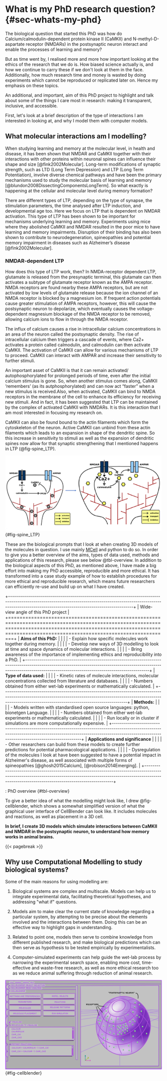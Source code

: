# What is my PhD research question? {#sec-whats-my-phd}

The biological question that started this PhD was how do Calcium/calmodulin-dependent protein kinase II (CaMKII) and N-methyl-D-aspartate receptor (NMDARs) in the postsynaptic neuron interact and enable the processes of learning and memory?

But as time went by, I realised more and more how important looking at the ethics of the research that we do is. How biased science actually is, and how we continue to carry these if we don't look at them in the face. Additionally, how much research time and money is wasted by doing experiments which cannot be reproduced or replicated later on. Hence my emphasis on these topics. 

An additional, and important, aim of this PhD project to highlight and talk about some of the things I care most in research: making it transparent, inclusive, and accessible.

First, let's look at a brief description of the type of interactions I am interested in looking at, and why I model them with computer models.

## What molecular interactions am I modelling?

When studying learning and memory at the molecular level, in health and disease, it has been shown that NMDAR and CaMKII together with their interactions with other proteins within neuronal spines can influence their shape and size [@fink2002Molecular]. Long-term modifications of synaptic strength, such as LTD (Long Term Depression) and LTP (Long Term Potentiation), involve diverse chemical pathways and have been the primary mechanisms used to study the molecular basis of learning and memory [@blundon2008DissectingComponentsLongTerm]. So what exactly is happening at the cellular and molecular level during memory formation?

There are different types of LTP, depending on the type of synapse, the stimulation parameters, the time analysed after LTP induction, and developmental age too. Here we focus on LTP that is dependent on NMDAR activation. This type of LTP has been shown to be important for mechanisms underlying learning and memory. Experiments using mice where they abolished CaMKII and NMDAR resulted in the poor mice to have learning and memory impairments. Disruption of their binding has also been shown to contribute to neurodegeneration, spineopathies and potential memory impairment in diseases such as Alzheimer’s disease [@fink2002Molecular].

### NMDAR-dependent LTP

How does this type of LTP work, then? In NMDA-receptor dependent LTP, glutamate is released from the presynaptic terminal, this glutamate can then activates a subtype of glutamate receptor known as the AMPA receptor. NMDA receptors are found nearby these AMPA receptors, but are not activated by low levels of glutamate release because the ion channel of an NMDA receptor is blocked by a magnesium ion. If frequent action potentials cause greater stimulation of AMPA receptors, however, this will cause the postsynaptic neuron to depolarize, which eventually causes the voltage-dependent magnesium blockage of the NMDA receptor to be removed, allowing calcium ions to flow in through the NMDA receptor. 

The influx of calcium causes a rise in intracellular calcium concentrations in an area of the neuron called the postsynaptic density. The rise of intracellular calcium then triggers a cascade of events, where Ca2+ activates a protein called calmodulin, and calmodulin can then activate CaMKII. The activation of CaMKII can allow for various mechanisms of LTP to proceed. CaMKII can interact with AMPAR and increase their sensitivity to further stimuli. 

An important asset of CaMKII is that it can remain activated/ autophosphorylated for prolonged periods of time, even after the initial calcium stimulus is gone. So, when another stimulus comes along, CaMKII ‘remembers’ (as its autphosphorylated) and can now act “faster” when a new stimulus is received.Also, when activated, CaMKII can bind to NMDA receptors in the membrane of the cell to enhance its efficiency for receiving new stimuli. And in fact, it has been suggested that LTP can be maintained by the complex of activated CaMKII with NMDARs. It is this interaction that I am most interested in focusing my research on.

CaMKII can also be found bound to the actin filaments which form the cytoskeleton of the neuron. Active CaMKII can unbind from these actin filaments which leads to an expansion in shape of the dendritic spine. So this increase in sensitivity to stimuli as well as the expansion of dendritic spines now allow for that synaptic strengthening that I mentioned happens in LTP (@fig-spine_LTP).

![Dendritic spine remodelling in LTP. (Figure provided by M. Stefan).](images/spine_LTP.PNG){#fig-spine_LTP}

These are the biological prompts that I look at when creating 3D models of the molecules in question. I use mainly [MCell](https://mcell.org/) and python to do so. In order to give you a better overview of the aims, types of data used, methods and applications of this research, please see below @tbl-overview. In addition to the biological aspects of this PhD, as mentioned above, I have made a big effort into making my PhD accessible, reproducible and more ethical. It has transformed into a case study example of how to establish procedures for more ethical and reproducible research, which means future researchers can efficiently re-use and build up on what I have created.

+--------------------------------------------------------------------------------------------------------------------------------------------------------------------------------------------------------------------------+
| Wide-view angle of this PhD project                                                                                                                                                                                      |
+==========================================================================================================================================================================================================================+
| **Aims of this PhD:**                                                                                                                                                                                                    |
|                                                                                                                                                                                                                          |
| -   Explain how specific molecules work together during memory.                                                                                                                                                          |
|                                                                                                                                                                                                                          |
| -   Develop new ways of 3D modelling to look at time and space dynamics of molecular interactions.                                                                                                                       |
|                                                                                                                                                                                                                          |
| -   Bring awareness of the importance of implementing ethics and reproducibility into a PhD.                                                                                                                             |
+--------------------------------------------------------------------------------------------------------------------------------------------------------------------------------------------------------------------------+
| **Type of data used:**                                                                                                                                                                                                   |
|                                                                                                                                                                                                                          |
| -   Kinetic rates of molecule interactions, molecular concentrations collected from literature and databases.                                                                                                             |
|                                                                                                                                                                                                                          |
| -   Numbers obtained from either wet-lab experiments or mathematically calculated.                                                                                                                                       |
+--------------------------------------------------------------------------------------------------------------------------------------------------------------------------------------------------------------------------+
| **Methods:**                                                                                                                                                                                                             |
|                                                                                                                                                                                                                          |
| -   Models written with standardised open source languages: python, bionetgen Language.                                                                                                                                  |
|                                                                                                                                                                                                                          |
| -   Numbers obtained from either wet-lab experiments or mathematically calculated.                                                                                                                                       |
|                                                                                                                                                                                                                          |
| -   Run locally or in cluster if simulations are more computationally expensive.                                                                                                                                         |
+--------------------------------------------------------------------------------------------------------------------------------------------------------------------------------------------------------------------------+
| **Applications and significance**                                                                                                                                                                                        |
|                                                                                                                                                                                                                          |
| -   Other researchers can build from these models to create further predictions for potential pharmacological applications.                                                                                              |
|                                                                                                                                                                                                                          |
| -   Dysregulation of the molecules I look at have been suggested to have a potential impact in Alzheimer's disease, as well associated with multiple forms of spineopathies [@ghosh2015Calcium], [@robison2014Emerging]. |
+--------------------------------------------------------------------------------------------------------------------------------------------------------------------------------------------------------------------------+

: PhD overview {#tbl-overview}

To give a better idea of what the modelling might look like, I drew @fig-cellblender, which shows a somewhat simplified version of what the graphical user interface of CellBlender can look like. It includes molecules and reactions, as well as placement in a 3D cell.

**In brief, I create 3D models which simulate interactions between CaMKII and NMDAR in the postsynaptic neuron, to understand how memory works in animal brains.**

{{< pagebreak >}}

## Why use Computational Modelling to study biological systems?

Some of the main reasons for using modelling are:

1.  Biological systems are complex and multiscale. Models can help us to integrate experimental data, facilitating theoretical hypotheses, and addressing "what if" questions.

2.  Models aim to make clear the current state of knowledge regarding a particular system, by attempting to be precise about the elements involved and the interactions between them. Doing this can be an effective way to highlight gaps in understanding.

3.  Related to point one, models then serve to combine knowledge from different published research, and make biological predictions which can then serve as hypothesis to be tested empirically by experimentalists.

4.  Computer-simulated experiments can help guide the wet-lab process by narrowing the experimental search space, enabling more cost, time-effective and waste-free research, as well as more ethical research too as we reduce animal suffering through reduction of animal research.

![A 3D model of a postsynaptic dendritic head, in a schematic of the CellBlender interface.](images/mcell_doodle.jpg){#fig-cellblender}
